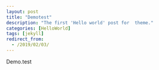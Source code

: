 ```yaml
---
layout: post
title: "Demotest"
description: "The first 'Hello world' post for  theme."
categories: [HelloWorld]
tags: [jekyll]
redirect_from:
  - /2019/02/03/
---
```

Demo.test
